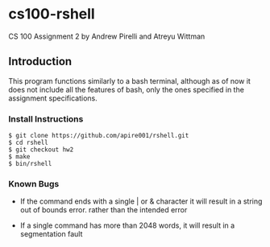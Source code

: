 # cs100-rshell

CS 100 Assignment 2 by Andrew Pirelli and Atreyu Wittman

## Introduction

This program functions similarly to a bash terminal, although as of now it does
not include all the features of bash, only the ones specified in the assignment specifications.

### Install Instructions

```
$ git clone https://github.com/apire001/rshell.git
$ cd rshell
$ git checkout hw2
$ make
$ bin/rshell
```

### Known Bugs

* If the command ends with a single | or & character it will result in a string out of bounds error. rather than the intended error

* If a single command has more than 2048 words, it will result in a segmentation fault
